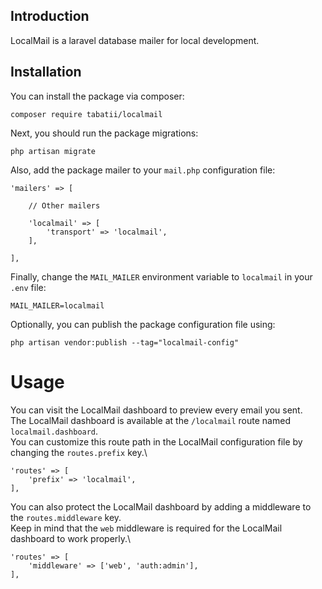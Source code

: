 ## Introduction

LocalMail is a laravel database mailer for local development.


## Installation

You can install the package via composer:
```
composer require tabatii/localmail
```

Next, you should run the package migrations:
```
php artisan migrate
```

Also, add the package mailer to your `mail.php` configuration file:
```
'mailers' => [

    // Other mailers

    'localmail' => [
        'transport' => 'localmail',
    ],

],
```

Finally, change the `MAIL_MAILER` environment variable to `localmail` in your `.env` file:
```
MAIL_MAILER=localmail
```

Optionally, you can publish the package configuration file using:
```
php artisan vendor:publish --tag="localmail-config"
```


# Usage

You can visit the LocalMail dashboard to preview every email you sent.\
The LocalMail dashboard is available at the `/localmail` route named `localmail.dashboard`.\
You can customize this route path in the LocalMail configuration file by changing the `routes.prefix` key.\
```
'routes' => [
    'prefix' => 'localmail',
],
```

You can also protect the LocalMail dashboard by adding a middleware to the `routes.middleware` key.\
Keep in mind that the `web` middleware is required for the LocalMail dashboard to work properly.\
```
'routes' => [
    'middleware' => ['web', 'auth:admin'],
],
```
